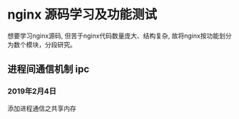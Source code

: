 # nginx 源码学习及功能测试

想要学习nginx源码, 但苦于nginx代码数量庞大、结构复杂, 故将nginx按功能划分为数个模块，分段研究。 

## 进程间通信机制 ipc

### 2019年2月4日
添加进程通信之共享内存
